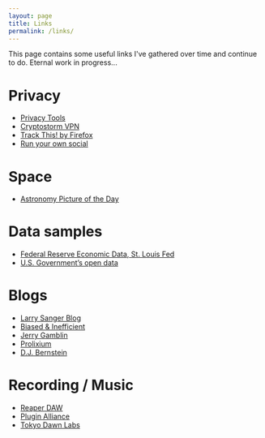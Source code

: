 ```yaml
---
layout: page
title: Links
permalink: /links/
---
```


This page contains some useful links I've gathered over time and continue to do. Eternal work in progress...

Privacy
===
* [Privacy Tools](https://www.privacytools.io/)
* [Cryptostorm VPN](https://www.cryptostorm.is/)
* [Track This! by Firefox](https://trackthis.link/)
* [Run your own social](https://runyourown.social/)

Space
===
* [Astronomy Picture of the Day](https://apod.nasa.gov/apod/astropix.html)

Data samples
===
* [Federal Reserve Economic Data, St. Louis Fed](https://fred.stlouisfed.org/)
* [U.S. Government’s open data](https://catalog.data.gov/dataset) 

Blogs
===
* [Larry Sanger Blog](https://larrysanger.org/)
* [Biased & Inefficient](https://notstatschat.rbind.io/)
* [Jerry Gamblin](https://jerrygamblin.com/)
* [Prolixium](https://www.prolixium.com/blog)
* [D.J. Bernstein](https://cr.yp.to/djb.html)

Recording / Music
===
* [Reaper DAW](https://reaper.fm)
* [Plugin Alliance](https://www.plugin-alliance.com/)
* [Tokyo Dawn Labs](https://www.tokyodawn.net/tokyo-dawn-labs/)
